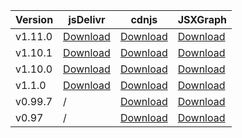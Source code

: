 
  <table cellpadding="10">
    <thead>
      <tr>
        <th>Version</th>
        <th>jsDelivr</th>
        <th>cdnjs</th>
        <th>JSXGraph</th>
      </tr>
    </thead>
    <tbody>
      <tr>
        <td>v1.11.0</td>
        <td><a href="https://cdn.jsdelivr.net/npm/jsxgraph@1.11.0/distrib/jsxgraphcore.js" >Download</a></td>
        <td><a href="https://cdnjs.cloudflare.com/ajax/libs/jsxgraph/1.11.0/jsxgraphcore.js" >Download</a></td>
        <td><a href="https://jsxgraph.uni-bayreuth.de/distrib/jsxgraphcore-1.11.0.js" >Download</a></td>
      </tr>
      <tr>
        <td>v1.10.1</td>
        <td><a href="https://cdn.jsdelivr.net/npm/jsxgraph@1.10.1/distrib/jsxgraphcore.js" >Download</a></td>
        <td><a href="https://cdnjs.cloudflare.com/ajax/libs/jsxgraph/1.10.1/jsxgraphcore.js" >Download</a></td>
        <td><a href="https://jsxgraph.uni-bayreuth.de/distrib/jsxgraphcore-1.10.1.js" >Download</a></td>
      </tr>
      <tr>
        <td>v1.10.0</td>
        <td><a href="https://cdn.jsdelivr.net/npm/jsxgraph@1.10.0/distrib/jsxgraphcore.js" >Download</a></td>
        <td><a href="https://cdnjs.cloudflare.com/ajax/libs/jsxgraph/1.10.0/jsxgraphcore.js" >Download</a></td>
        <td><a href="https://jsxgraph.uni-bayreuth.de/distrib/jsxgraphcore-1.10.0.js" >Download</a></td>
      </tr>
      <tr>
        <td>v1.1.0</td>
        <td><a href="https://cdn.jsdelivr.net/npm/jsxgraph@1.1.0/distrib/jsxgraphcore.js" >Download</a></td>
        <td><a href="https://cdnjs.cloudflare.com/ajax/libs/jsxgraph/1.1.0/jsxgraphcore.js" >Download</a></td>
        <td><a href="https://jsxgraph.uni-bayreuth.de/distrib/jsxgraphcore-1.1.0.js" >Download</a></td>
      </tr>
      <tr>
        <td>v0.99.7</td>
        <td>/</td>
        <td><a href="http://cdnjs.cloudflare.com/ajax/libs/jsxgraph/0.99.7/jsxgraphcore.js" >Download</a></td>
        <td><a href="http://jsxgraph.uni-bayreuth.de/distrib/jsxgraphcore-0.99.7.js" >Download</a></td>
      </tr>
      <tr>
        <td>v0.97</td>
        <td>/</td>
        <td><a href="http://cdnjs.cloudflare.com/ajax/libs/jsxgraph/0.97/jsxgraphcore.js" >Download</a></td>
        <td><a href="http://jsxgraph.uni-bayreuth.de/distrib/jsxgraphcore-0.97.js" >Download</a></td>
      </tr>
    </tbody>
  </table>


<!-- ## From CDN
Available previous JSXGraph versions hosted on https://jsdelivr.com are:

<a href="https://cdn.jsdelivr.net/npm/jsxgraph@1.11.0/distrib/jsxgraphcore.js" >v1.11.0</a>
<a href="https://cdn.jsdelivr.net/npm/jsxgraph@1.10.1/distrib/jsxgraphcore.js" >v1.10.1</a>
<a href="https://cdn.jsdelivr.net/npm/jsxgraph@1.10.0/distrib/jsxgraphcore.js" >v1.10.0</a>
<a href="https://cdn.jsdelivr.net/npm/jsxgraph@1.9.2/distrib/jsxgraphcore.js" >v1.9.2</a>
<a href="https://cdn.jsdelivr.net/npm/jsxgraph@1.9.1/distrib/jsxgraphcore.js" >v1.9.1</a>
<a href="https://cdn.jsdelivr.net/npm/jsxgraph@1.9.0/distrib/jsxgraphcore.js" >v1.9.0</a>
<a href="https://cdn.jsdelivr.net/npm/jsxgraph@1.8.0/distrib/jsxgraphcore.js" >v1.8.0</a>
<a href="https://cdn.jsdelivr.net/npm/jsxgraph@1.7.0/distrib/jsxgraphcore.js" >v1.7.0</a>
<a href="https://cdn.jsdelivr.net/npm/jsxgraph@1.6.2/distrib/jsxgraphcore.js" >v1.6.2</a>
<a href="https://cdn.jsdelivr.net/npm/jsxgraph@1.6.1/distrib/jsxgraphcore.js" >v1.6.1</a>
<a href="https://cdn.jsdelivr.net/npm/jsxgraph@1.6.0/distrib/jsxgraphcore.js" >v1.6.0</a>
<a href="https://cdn.jsdelivr.net/npm/jsxgraph@1.5.0/distrib/jsxgraphcore.js" >v1.5.0</a>
<a href="https://cdn.jsdelivr.net/npm/jsxgraph@1.4.6/distrib/jsxgraphcore.js" >v1.4.6</a>
<a href="https://cdn.jsdelivr.net/npm/jsxgraph@1.4.5/distrib/jsxgraphcore.js" >v1.4.5</a>
<a href="https://cdn.jsdelivr.net/npm/jsxgraph@1.4.4/distrib/jsxgraphcore.js" >v1.4.4</a>
<a href="https://cdn.jsdelivr.net/npm/jsxgraph@1.4.3/distrib/jsxgraphcore.js" >v1.4.3</a>
<a href="https://cdn.jsdelivr.net/npm/jsxgraph@1.4.2/distrib/jsxgraphcore.js" >v1.4.2</a>
<a href="https://cdn.jsdelivr.net/npm/jsxgraph@1.4.1/distrib/jsxgraphcore.js" >v1.4.1</a>
<a href="https://cdn.jsdelivr.net/npm/jsxgraph@1.4.0/distrib/jsxgraphcore.js" >v1.4.0</a>
<a href="https://cdn.jsdelivr.net/npm/jsxgraph@1.3.2/distrib/jsxgraphcore.js" >v1.3.2</a>
<a href="https://cdn.jsdelivr.net/npm/jsxgraph@1.3.1/distrib/jsxgraphcore.js" >v1.3.1</a>
<a href="https://cdn.jsdelivr.net/npm/jsxgraph@1.3.0/distrib/jsxgraphcore.js" >v1.3.0</a>
<a href="https://cdn.jsdelivr.net/npm/jsxgraph@1.2.3/distrib/jsxgraphcore.js" >v1.2.3</a>
<a href="https://cdn.jsdelivr.net/npm/jsxgraph@1.2.2/distrib/jsxgraphcore.js" >v1.2.2</a>
<a href="https://cdn.jsdelivr.net/npm/jsxgraph@1.2.1/distrib/jsxgraphcore.js" >v1.2.1</a>
<a href="https://cdn.jsdelivr.net/npm/jsxgraph@1.2.0/distrib/jsxgraphcore.js" >v1.2.0</a>
<a href="https://cdn.jsdelivr.net/npm/jsxgraph@1.1.0/distrib/jsxgraphcore.js" >v1.1.0</a>

## Available previous JSXGraph versions hosted on cdnjs are:

<a href="https://cdnjs.cloudflare.com/ajax/libs/jsxgraph/1.11.0/jsxgraphcore.js" >v1.11.0</a>
<a href="https://cdnjs.cloudflare.com/ajax/libs/jsxgraph/1.10.1/jsxgraphcore.js" >v1.10.1</a>
<a href="https://cdnjs.cloudflare.com/ajax/libs/jsxgraph/1.10.0/jsxgraphcore.js" >v1.10.0</a>
<a href="https://cdnjs.cloudflare.com/ajax/libs/jsxgraph/1.9.2/jsxgraphcore.js" >v1.9.2</a>
<a href="https://cdnjs.cloudflare.com/ajax/libs/jsxgraph/1.9.1/jsxgraphcore.js" >v1.9.1</a>
<a href="https://cdnjs.cloudflare.com/ajax/libs/jsxgraph/1.9.0/jsxgraphcore.js" >v1.9.0</a>
<a href="https://cdnjs.cloudflare.com/ajax/libs/jsxgraph/1.8.0/jsxgraphcore.js" >v1.8.0</a>
<a href="https://cdnjs.cloudflare.com/ajax/libs/jsxgraph/1.7.0/jsxgraphcore.js" >v1.7.0</a>
<a href="https://cdnjs.cloudflare.com/ajax/libs/jsxgraph/1.6.2/jsxgraphcore.js" >v1.6.2</a>
<a href="https://cdnjs.cloudflare.com/ajax/libs/jsxgraph/1.6.1/jsxgraphcore.js" >v1.6.1</a>
<a href="https://cdnjs.cloudflare.com/ajax/libs/jsxgraph/1.6.0/jsxgraphcore.js" >v1.6.0</a>
<a href="https://cdnjs.cloudflare.com/ajax/libs/jsxgraph/1.5.0/jsxgraphcore.js" >v1.5.0</a>
<a href="https://cdnjs.cloudflare.com/ajax/libs/jsxgraph/1.4.6/jsxgraphcore.js" >v1.4.6</a>
<a href="https://cdnjs.cloudflare.com/ajax/libs/jsxgraph/1.4.5/jsxgraphcore.js" >v1.4.5</a>
<a href="https://cdnjs.cloudflare.com/ajax/libs/jsxgraph/1.4.4/jsxgraphcore.js" >v1.4.4</a>
<a href="https://cdnjs.cloudflare.com/ajax/libs/jsxgraph/1.4.3/jsxgraphcore.js" >v1.4.3</a>
<a href="https://cdnjs.cloudflare.com/ajax/libs/jsxgraph/1.4.2/jsxgraphcore.js" >v1.4.2</a>
<a href="https://cdnjs.cloudflare.com/ajax/libs/jsxgraph/1.4.1/jsxgraphcore.js" >v1.4.1</a>
<a href="https://cdnjs.cloudflare.com/ajax/libs/jsxgraph/1.4.0/jsxgraphcore.js" >v1.4.0</a>
<a href="https://cdnjs.cloudflare.com/ajax/libs/jsxgraph/1.3.2/jsxgraphcore.js" >v1.3.2</a>
<a href="https://cdnjs.cloudflare.com/ajax/libs/jsxgraph/1.3.1/jsxgraphcore.js" >v1.3.1</a>
<a href="https://cdnjs.cloudflare.com/ajax/libs/jsxgraph/1.3.0/jsxgraphcore.js" >v1.3.0</a>
<a href="https://cdnjs.cloudflare.com/ajax/libs/jsxgraph/1.2.3/jsxgraphcore.js" >v1.2.3</a>
<a href="https://cdnjs.cloudflare.com/ajax/libs/jsxgraph/1.2.2/jsxgraphcore.js" >v1.2.2</a>
<a href="https://cdnjs.cloudflare.com/ajax/libs/jsxgraph/1.2.1/jsxgraphcore.js" >v1.2.1</a>
<a href="https://cdnjs.cloudflare.com/ajax/libs/jsxgraph/1.2.0/jsxgraphcore.js" >v1.2.0</a>
<a href="https://cdnjs.cloudflare.com/ajax/libs/jsxgraph/1.1.0/jsxgraphcore.js" >v1.1.0</a>
<a href="http://cdnjs.cloudflare.com/ajax/libs/jsxgraph/0.99.7/jsxgraphcore.js" >v0.99.7</a>
<a href="http://cdnjs.cloudflare.com/ajax/libs/jsxgraph/0.99.5/jsxgraphcore.js" >v0.99.5</a>
<a href="http://cdnjs.cloudflare.com/ajax/libs/jsxgraph/0.99.4/jsxgraphcore.js" >v0.99.4</a>
<a href="http://cdnjs.cloudflare.com/ajax/libs/jsxgraph/0.99.3/jsxgraphcore.js" >v0.99.3</a>
<a href="http://cdnjs.cloudflare.com/ajax/libs/jsxgraph/0.99.1/jsxgraphcore.js" >v0.99.1</a>
<a href="http://cdnjs.cloudflare.com/ajax/libs/jsxgraph/0.98/jsxgraphcore.js" >v0.98</a>
<a href="http://cdnjs.cloudflare.com/ajax/libs/jsxgraph/0.97/jsxgraphcore.js" >v0.97</a>
<a href="http://cdnjs.cloudflare.com/ajax/libs/jsxgraph/0.96/jsxgraphcore.js" >v0.96</a>
<a href="http://cdnjs.cloudflare.com/ajax/libs/jsxgraph/0.95/jsxgraphcore.js" >v0.95</a>
<a href="http://cdnjs.cloudflare.com/ajax/libs/jsxgraph/0.94/jsxgraphcore.js" >v0.94</a>
<a href="http://cdnjs.cloudflare.com/ajax/libs/jsxgraph/0.93/jsxgraphcore.js" >v0.93</a>
<a href="http://cdnjs.cloudflare.com/ajax/libs/jsxgraph/0.92/jsxgraphcore.js" >v0.92</a>
<a href="http://cdnjs.cloudflare.com/ajax/libs/jsxgraph/0.91/jsxgraphcore.js" >v0.91</a>

## From JSXGraph site

<a href="https://jsxgraph.uni-bayreuth.de/distrib/jsxgraphcore-1.11.0.js" >JSXGraph v1.11.0</a>
<a href="https://jsxgraph.uni-bayreuth.de/distrib/jsxgraphcore-1.10.1.js" >v1.10.1</a>
<a href="https://jsxgraph.uni-bayreuth.de/distrib/jsxgraphcore-1.10.0.js" >v1.10.0</a>
<a href="https://jsxgraph.uni-bayreuth.de/distrib/jsxgraphcore-1.9.2.js" >v1.9.2</a>
<a href="https://jsxgraph.uni-bayreuth.de/distrib/jsxgraphcore-1.9.1.js" >v1.9.1</a>
<a href="https://jsxgraph.uni-bayreuth.de/distrib/jsxgraphcore-1.9.0.js" >v1.9.0</a>
<a href="https://jsxgraph.uni-bayreuth.de/distrib/jsxgraphcore-1.8.0.js" >v1.8.0</a>
<a href="https://jsxgraph.uni-bayreuth.de/distrib/jsxgraphcore-1.7.0.js" >v1.7.0</a>
<a href="https://jsxgraph.uni-bayreuth.de/distrib/jsxgraphcore-1.6.2.js" >v1.6.2</a>
<a href="https://jsxgraph.uni-bayreuth.de/distrib/jsxgraphcore-1.6.1.js" >v1.6.1</a>
<a href="https://jsxgraph.uni-bayreuth.de/distrib/jsxgraphcore-1.6.0.js" >v1.6.0</a>
<a href="https://jsxgraph.uni-bayreuth.de/distrib/jsxgraphcore-1.5.0.js" >v1.5.0</a>
<a href="https://jsxgraph.uni-bayreuth.de/distrib/jsxgraphcore-1.4.6.js" >v1.4.5</a>
<a href="https://jsxgraph.uni-bayreuth.de/distrib/jsxgraphcore-1.4.5.js" >v1.4.5</a>
<a href="https://jsxgraph.uni-bayreuth.de/distrib/jsxgraphcore-1.4.4.js" >v1.4.4</a>
<a href="https://jsxgraph.uni-bayreuth.de/distrib/jsxgraphcore-1.4.3.js" >v1.4.3</a>
<a href="https://jsxgraph.uni-bayreuth.de/distrib/jsxgraphcore-1.4.2.js" >v1.4.2</a>
<a href="https://jsxgraph.uni-bayreuth.de/distrib/jsxgraphcore-1.4.1.js" >v1.4.1</a>
<a href="https://jsxgraph.uni-bayreuth.de/distrib/jsxgraphcore-1.4.0.js" >v1.4.0</a>
<a href="https://jsxgraph.uni-bayreuth.de/distrib/jsxgraphcore-1.3.2.js" >v1.3.2</a>
<a href="https://jsxgraph.uni-bayreuth.de/distrib/jsxgraphcore-1.3.1.js" >v1.3.1</a>
<a href="https://jsxgraph.uni-bayreuth.de/distrib/jsxgraphcore-1.3.0.js" >v1.3.0</a>
<a href="https://jsxgraph.uni-bayreuth.de/distrib/jsxgraphcore-1.2.3.js" >v1.2.3</a>
<a href="https://jsxgraph.uni-bayreuth.de/distrib/jsxgraphcore-1.2.2.js" >v1.2.2</a>
<a href="https://jsxgraph.uni-bayreuth.de/distrib/jsxgraphcore-1.2.1.js" >v1.2.1</a>
<a href="https://jsxgraph.uni-bayreuth.de/distrib/jsxgraphcore-1.2.0.js" >v1.2.0</a>
<a href="https://jsxgraph.uni-bayreuth.de/distrib/jsxgraphcore-1.1.0.js" >v1.1.0</a>
<a href="http://jsxgraph.uni-bayreuth.de/distrib/jsxgraphcore-1.00.0.js" >v1.0.0</a>
<a href="http://jsxgraph.uni-bayreuth.de/distrib/jsxgraphcore-0.99.7.js" >v0.99.7</a>
<a href="http://jsxgraph.uni-bayreuth.de/distrib/jsxgraphcore-0.99.5.js" >v0.99.5</a>
<a href="http://jsxgraph.uni-bayreuth.de/distrib/jsxgraphcore-0.99.4.js" >v0.99.4</a>
<a href="http://jsxgraph.uni-bayreuth.de/distrib/jsxgraphcore-0.99.3.js" >v0.99.3</a>
<a href="http://jsxgraph.uni-bayreuth.de/distrib/jsxgraphcore-0.99.2.js" >v0.99.2</a>
<a href="http://jsxgraph.uni-bayreuth.de/distrib/jsxgraphcore-0.99.1.js" >v0.99.1</a>
<a href="http://jsxgraph.uni-bayreuth.de/distrib/jsxgraphcore-0.98.js" >v0.98</a>
<a href="http://jsxgraph.uni-bayreuth.de/distrib/jsxgraphcore-0.97.js" >v0.97</a>
<a href="http://jsxgraph.uni-bayreuth.de/distrib/jsxgraphcore-0.96.js" >v0.96</a>
<a href="http://jsxgraph.uni-bayreuth.de/distrib/jsxgraphcore-0.95.js" >v0.95</a>
<a href="http://jsxgraph.uni-bayreuth.de/distrib/jsxgraphcore-0.94.js" >v0.94</a>
<a href="http://jsxgraph.uni-bayreuth.de/distrib/jsxgraphcore-0.93.js" >v0.93</a>
<a href="http://jsxgraph.uni-bayreuth.de/distrib/jsxgraphcore-0.92.js" >v0.92</a>
<a href="http://jsxgraph.uni-bayreuth.de/distrib/jsxgraphcore-0.91.js" >v0.91</a>
<a href="http://jsxgraph.uni-bayreuth.de/distrib/jsxgraphcore-0.90.js" >v0.90</a>
<a href="http://jsxgraph.uni-bayreuth.de/distrib/jsxgraphcore-0.82.js" >v0.82</a> -->